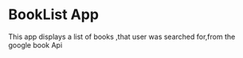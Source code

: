BookList App
=======================================

This app displays a list of books ,that user was searched for,from the google book Api

